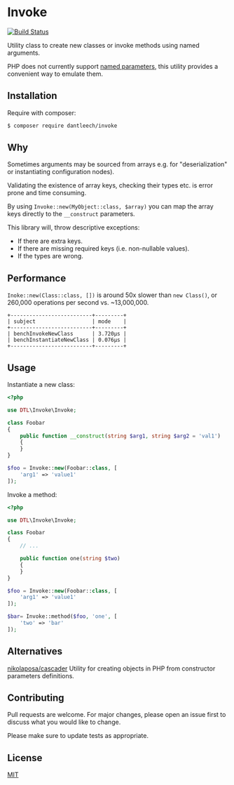 Invoke
======

[![Build Status](https://travis-ci.org/dantleech/invoke.svg?branch=master)](https://travis-ci.org/dantleech/invoke)

Utility class to create new classes or invoke methods using named arguments.

PHP does not currently support [named
parameters](https://wiki.php.net/rfc/named_params), this utility provides a
convenient way to emulate them.

Installation
------------

Require with composer:

```bash
$ composer require dantleech/invoke
```

Why
---

Sometimes arguments may be sourced from arrays e.g. for "deserialization" or
instantiating configuration nodes).

Validating the existence of array keys, checking their types etc. is error
prone and time consuming.

By using `Invoke::new(MyObject::class, $array)` you can map the array keys
directly to the `__construct` parameters.

This library will, throw descriptive exceptions:

- If there are extra keys.
- If there are missing required keys (i.e. non-nullable values).
- If the types are wrong.

Performance
-----------

`Inoke::new(Class::class, [])` is around 50x slower than `new Class()`, or
260,000 operations per second vs. ~13,000,000.

```
+--------------------------+---------+
| subject                  | mode    |
+--------------------------+---------+
| benchInvokeNewClass      | 3.720μs |
| benchInstantiateNewClass | 0.076μs |
+--------------------------+---------+
```

Usage
-----

Instantiate a new class:

```php
<?php

use DTL\Invoke\Invoke;

class Foobar
{
    public function __construct(string $arg1, string $arg2 = 'val1')
    {
    }
}

$foo = Invoke::new(Foobar::class, [
    'arg1' => 'value1'
]);
```

Invoke a method:

```php
<?php

use DTL\Invoke\Invoke;

class Foobar
{
    // ...

    public function one(string $two)
    {
    }
}

$foo = Invoke::new(Foobar::class, [
    'arg1' => 'value1'
]);

$bar= Invoke::method($foo, 'one', [
    'two' => 'bar'
]);
```

Alternatives
------------

[nikolaposa/cascader](https://github.com/nikolaposa/cascader)
Utility for creating objects in PHP from constructor parameters definitions.

Contributing
------------

Pull requests are welcome. For major changes, please open an issue first to
discuss what you would like to change.

Please make sure to update tests as appropriate.

License
-------

[MIT](https://choosealicense.com/licenses/mit/)
